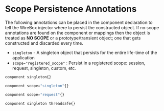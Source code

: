 # Scope Persistence Annotations

The following annotations can be placed in the component declaration to tell the WireBox injector where to persist the constructed object. If no scope annotations are found on the component or mappings then the object is treated as **NO SCOPE** or a prototype/transient object; one that gets constructed and discarded every time.

* `singleton` - A singleton object that persists for the entire life-time of the application
* `scope="registered_scope"` : Persist in a registered scope: session, request, singleton, custom, etc.


```javascript
component singleton{}

component scope="singleton"{}

component scope="request"{}

component singleton threadsafe{}
```
